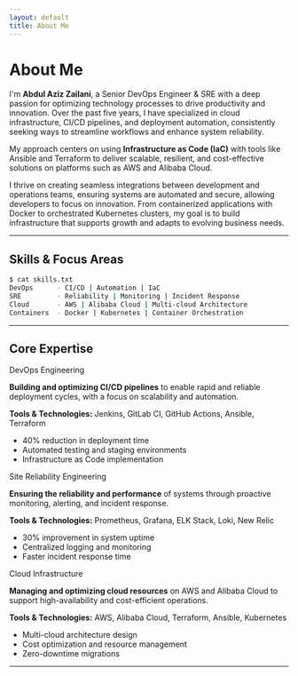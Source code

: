 ```yaml
---
layout: default
title: About Me
---
```


# About Me

I'm **Abdul Aziz Zailani**, a Senior DevOps Engineer & SRE with a deep passion for optimizing technology processes to drive productivity and innovation. Over the past five years, I have specialized in cloud infrastructure, CI/CD pipelines, and deployment automation, consistently seeking ways to streamline workflows and enhance system reliability.

My approach centers on using **Infrastructure as Code (IaC)** with tools like Ansible and Terraform to deliver scalable, resilient, and cost-effective solutions on platforms such as AWS and Alibaba Cloud.

I thrive on creating seamless integrations between development and operations teams, ensuring systems are automated and secure, allowing developers to focus on innovation. From containerized applications with Docker to orchestrated Kubernetes clusters, my goal is to build infrastructure that supports growth and adapts to evolving business needs.

---

## Skills & Focus Areas

```bash
$ cat skills.txt
DevOps      - CI/CD | Automation | IaC
SRE         - Reliability | Monitoring | Incident Response  
Cloud       - AWS | Alibaba Cloud | Multi-cloud Architecture
Containers  - Docker | Kubernetes | Container Orchestration
```

---

## Core Expertise

<div class="accordion-section">
  <div class="accordion-header" data-accordion="devops">
    <div class="accordion-title">
      <i class="fas fa-code-branch icon-float"></i>
      <span>DevOps Engineering</span>
    </div>
    <i class="fas fa-chevron-down accordion-icon"></i>
  </div>
  <div class="accordion-content">
    <p><strong>Building and optimizing CI/CD pipelines</strong> to enable rapid and reliable deployment cycles, with a focus on scalability and automation.</p>
    <p><strong>Tools & Technologies:</strong> Jenkins, GitLab CI, GitHub Actions, Ansible, Terraform</p>
    <ul>
      <li><i class="fas fa-check-circle"></i> 40% reduction in deployment time</li>
      <li><i class="fas fa-check-circle"></i> Automated testing and staging environments</li>
      <li><i class="fas fa-check-circle"></i> Infrastructure as Code implementation</li>
    </ul>
  </div>
</div>

<div class="accordion-section">
  <div class="accordion-header" data-accordion="sre">
    <div class="accordion-title">
      <i class="fas fa-shield-alt icon-float"></i>
      <span>Site Reliability Engineering</span>
    </div>
    <i class="fas fa-chevron-down accordion-icon"></i>
  </div>
  <div class="accordion-content">
    <p><strong>Ensuring the reliability and performance</strong> of systems through proactive monitoring, alerting, and incident response.</p>
    <p><strong>Tools & Technologies:</strong> Prometheus, Grafana, ELK Stack, Loki, New Relic</p>
    <ul>
      <li><i class="fas fa-check-circle"></i> 30% improvement in system uptime</li>
      <li><i class="fas fa-check-circle"></i> Centralized logging and monitoring</li>
      <li><i class="fas fa-check-circle"></i> Faster incident response time</li>
    </ul>
  </div>
</div>

<div class="accordion-section">
  <div class="accordion-header" data-accordion="cloud">
    <div class="accordion-title">
      <i class="fas fa-cloud icon-float"></i>
      <span>Cloud Infrastructure</span>
    </div>
    <i class="fas fa-chevron-down accordion-icon"></i>
  </div>
  <div class="accordion-content">
    <p><strong>Managing and optimizing cloud resources</strong> on AWS and Alibaba Cloud to support high-availability and cost-efficient operations.</p>
    <p><strong>Tools & Technologies:</strong> AWS, Alibaba Cloud, Terraform, Ansible, Kubernetes</p>
    <ul>
      <li><i class="fas fa-check-circle"></i> Multi-cloud architecture design</li>
      <li><i class="fas fa-check-circle"></i> Cost optimization and resource management</li>
      <li><i class="fas fa-check-circle"></i> Zero-downtime migrations</li>
    </ul>
  </div>
</div>

---
